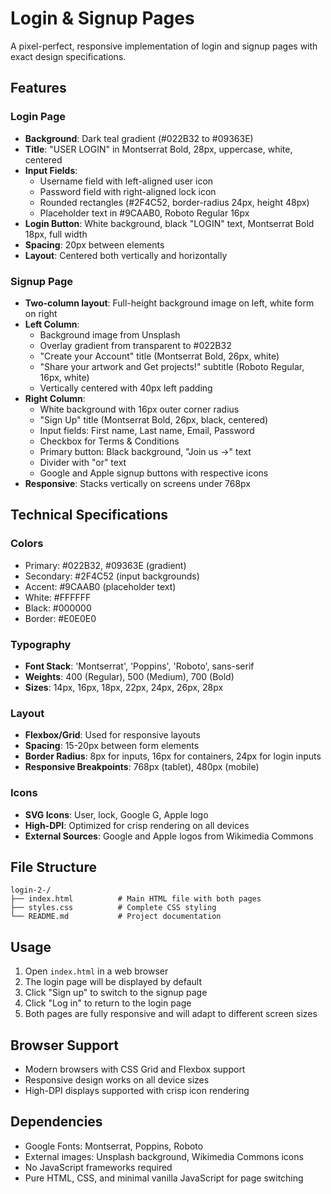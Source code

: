 # Login & Signup Pages

A pixel-perfect, responsive implementation of login and signup pages with exact design specifications.

## Features

### Login Page
- **Background**: Dark teal gradient (#022B32 to #09363E)
- **Title**: "USER LOGIN" in Montserrat Bold, 28px, uppercase, white, centered
- **Input Fields**: 
  - Username field with left-aligned user icon
  - Password field with right-aligned lock icon
  - Rounded rectangles (#2F4C52, border-radius 24px, height 48px)
  - Placeholder text in #9CAAB0, Roboto Regular 16px
- **Login Button**: White background, black "LOGIN" text, Montserrat Bold 18px, full width
- **Spacing**: 20px between elements
- **Layout**: Centered both vertically and horizontally

### Signup Page
- **Two-column layout**: Full-height background image on left, white form on right
- **Left Column**: 
  - Background image from Unsplash
  - Overlay gradient from transparent to #022B32
  - "Create your Account" title (Montserrat Bold, 26px, white)
  - "Share your artwork and Get projects!" subtitle (Roboto Regular, 16px, white)
  - Vertically centered with 40px left padding
- **Right Column**: 
  - White background with 16px outer corner radius
  - "Sign Up" title (Montserrat Bold, 26px, black, centered)
  - Input fields: First name, Last name, Email, Password
  - Checkbox for Terms & Conditions
  - Primary button: Black background, "Join us →" text
  - Divider with "or" text
  - Google and Apple signup buttons with respective icons
- **Responsive**: Stacks vertically on screens under 768px

## Technical Specifications

### Colors
- Primary: #022B32, #09363E (gradient)
- Secondary: #2F4C52 (input backgrounds)
- Accent: #9CAAB0 (placeholder text)
- White: #FFFFFF
- Black: #000000
- Border: #E0E0E0

### Typography
- **Font Stack**: 'Montserrat', 'Poppins', 'Roboto', sans-serif
- **Weights**: 400 (Regular), 500 (Medium), 700 (Bold)
- **Sizes**: 14px, 16px, 18px, 22px, 24px, 26px, 28px

### Layout
- **Flexbox/Grid**: Used for responsive layouts
- **Spacing**: 15-20px between form elements
- **Border Radius**: 8px for inputs, 16px for containers, 24px for login inputs
- **Responsive Breakpoints**: 768px (tablet), 480px (mobile)

### Icons
- **SVG Icons**: User, lock, Google G, Apple logo
- **High-DPI**: Optimized for crisp rendering on all devices
- **External Sources**: Google and Apple logos from Wikimedia Commons

## File Structure
```
login-2-/
├── index.html          # Main HTML file with both pages
├── styles.css          # Complete CSS styling
└── README.md           # Project documentation
```

## Usage

1. Open `index.html` in a web browser
2. The login page will be displayed by default
3. Click "Sign up" to switch to the signup page
4. Click "Log in" to return to the login page
5. Both pages are fully responsive and will adapt to different screen sizes

## Browser Support

- Modern browsers with CSS Grid and Flexbox support
- Responsive design works on all device sizes
- High-DPI displays supported with crisp icon rendering

## Dependencies

- Google Fonts: Montserrat, Poppins, Roboto
- External images: Unsplash background, Wikimedia Commons icons
- No JavaScript frameworks required
- Pure HTML, CSS, and minimal vanilla JavaScript for page switching
